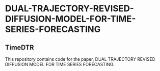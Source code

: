 # DUAL-TRAJECTORY-REVISED-DIFFUSION-MODEL-FOR-TIME-SERIES-FORECASTING
## TimeDTR
This repository contains code for the paper, DUAL TRAJECTORY REVISED DIFFUSION MODEL FOR TIME SERIES FORECASTING.
